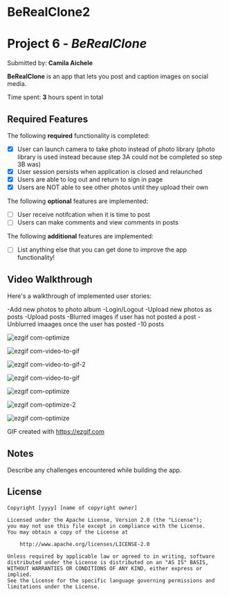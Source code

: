# BeRealClone2

# Project 6 - *BeRealClone*

Submitted by: **Camila Aichele**

**BeRealClone** is an app that lets you post and caption images on social media. 

Time spent: **3** hours spent in total

## Required Features

The following **required** functionality is completed:

- [X] User can launch camera to take photo instead of photo library (photo library is used instead because step 3A could not be completed so step 3B was)
- [X] User session persists when application is closed and relaunched
- [X] Users are able to log out and return to sign in page
- [X] Users are NOT able to see other photos until they upload their own	
 
The following **optional** features are implemented:

- [ ] User receive notifcation when it is time to post
- [ ] Users can make comments and view comments in posts	

The following **additional** features are implemented:

- [ ] List anything else that you can get done to improve the app functionality!

## Video Walkthrough

Here's a walkthrough of implemented user stories:

-Add new photos to photo album
-Login/Logout
-Upload new photos as posts
-Upload posts
-Blurred images if user has not posted a post
-Unblurred imaages once the user has posted
-10 posts

![ezgif com-optimize](https://user-images.githubusercontent.com/103790405/222283402-83d93858-9705-46de-bc38-d07cc61199dd.gif)

![ezgif com-video-to-gif](https://user-images.githubusercontent.com/103790405/222284036-25d3a757-9e3b-4d5e-ba66-89a15bf427b2.gif)

![ezgif com-video-to-gif-2](https://user-images.githubusercontent.com/103790405/222284828-7084215d-aea9-4a7f-aeca-765a136d3cf2.gif)

![ezgif com-video-to-gif](https://user-images.githubusercontent.com/103790405/222285839-bebaae25-b849-45d9-8f37-85130329c1a2.gif)

![ezgif com-optimize](https://user-images.githubusercontent.com/103790405/222285896-66320bbd-4eb4-4610-ac64-0342462e8ac2.gif)

![ezgif com-optimize-2](https://user-images.githubusercontent.com/103790405/222285937-f08400db-0ac4-42cf-b892-5d3b5a2e1e0a.gif)

![ezgif com-optimize](https://user-images.githubusercontent.com/103790405/222287561-e1be16de-7953-4848-9cc0-378e12340ac0.gif)


GIF created with https://ezgif.com

## Notes

Describe any challenges encountered while building the app.

## License

    Copyright [yyyy] [name of copyright owner]

    Licensed under the Apache License, Version 2.0 (the "License");
    you may not use this file except in compliance with the License.
    You may obtain a copy of the License at

        http://www.apache.org/licenses/LICENSE-2.0

    Unless required by applicable law or agreed to in writing, software
    distributed under the License is distributed on an "AS IS" BASIS,
    WITHOUT WARRANTIES OR CONDITIONS OF ANY KIND, either express or implied.
    See the License for the specific language governing permissions and
    limitations under the License.
